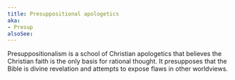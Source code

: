 ```yaml
---
title: Presuppositional apologetics
aka:
- Presup
alsoSee:
---
```


Presuppositionalism is a school of Christian apologetics that believes the Christian faith is the only basis for rational thought. It presupposes that the Bible is divine revelation and attempts to expose flaws in other worldviews.
